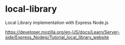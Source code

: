# local-library
Local Library implementation with Express Node.js

https://developer.mozilla.org/en-US/docs/Learn/Server-side/Express_Nodejs/Tutorial_local_library_website

